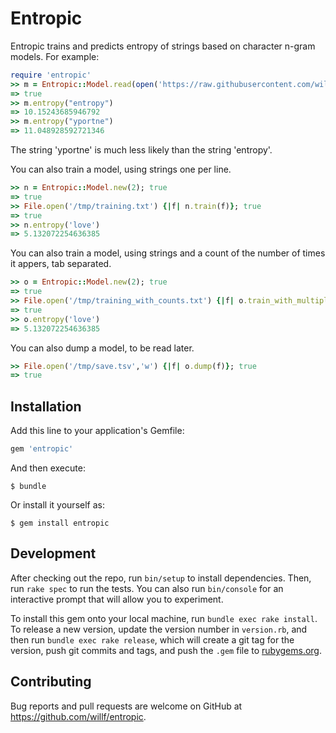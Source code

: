 # Entropic

Entropic trains and predicts entropy of strings based on character n-gram models. For example:

```ruby
require 'entropic'
>> m = Entropic::Model.read(open('https://raw.githubusercontent.com/willf/entropy/master/data/google_books_2.tsv')); true
=> true
>> m.entropy("entropy")
=> 10.15243685946792
>> m.entropy("yportne")
=> 11.048928592721346
```

The string 'yportne' is much less likely than the string 'entropy'.

You can also train a model, using strings one per line.

```ruby
>> n = Entropic::Model.new(2); true
=> true
>> File.open('/tmp/training.txt') {|f| n.train(f)}; true
=> true
>> n.entropy('love')
=> 5.132072254636385
```

You can also train a model, using strings and a count of the number of times it appers, tab separated.

```ruby
>> o = Entropic::Model.new(2); true
=> true
>> File.open('/tmp/training_with_counts.txt') {|f| o.train_with_multiplier(f)}; true
=> true
>> o.entropy('love')
=> 5.132072254636385
```

You can also dump a model, to be read later.

```ruby
>> File.open('/tmp/save.tsv','w') {|f| o.dump(f)}; true
=> true
```

## Installation

Add this line to your application's Gemfile:

```ruby
gem 'entropic'
```

And then execute:

    $ bundle

Or install it yourself as:

    $ gem install entropic


## Development

After checking out the repo, run `bin/setup` to install dependencies. Then, run `rake spec` to run the tests. You can also run `bin/console` for an interactive prompt that will allow you to experiment.

To install this gem onto your local machine, run `bundle exec rake install`. To release a new version, update the version number in `version.rb`, and then run `bundle exec rake release`, which will create a git tag for the version, push git commits and tags, and push the `.gem` file to [rubygems.org](https://rubygems.org).

## Contributing

Bug reports and pull requests are welcome on GitHub at https://github.com/willf/entropic.

